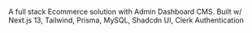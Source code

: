 A full stack Ecommerce solution with Admin Dashboard CMS. Built w/ Next.js 13, Tailwind, Prisma, MySQL, Shadcdn UI, Clerk Authentication
